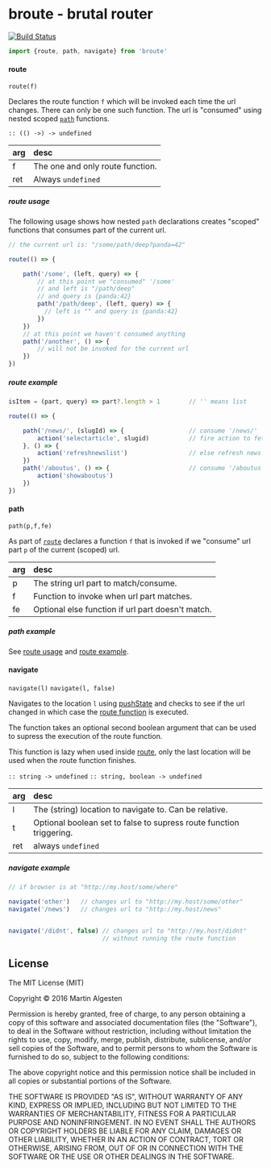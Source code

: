 # broute - brutal router

[![Build Status](https://travis-ci.org/algesten/broute.svg?branch=master)](https://travis-ci.org/algesten/broute)

```javascript
import {route, path, navigate} from 'broute'
```

#### route

`route(f)`

Declares the route function `f` which will be invoked each time the
url changes. There can only be one such function. The url is
"consumed" using nested scoped [`path`](#path) functions.

`:: (() ->) -> undefined`

arg | desc
:---|:----
f   | The one and only route function.
ret | Always `undefined`

##### route usage

The following usage shows how nested `path` declarations creates
"scoped" functions that consumes part of the current url.

```javascript
// the current url is: "/some/path/deep?panda=42"

route(() => {

    path('/some', (left, query) => {
        // at this point we "consumed" '/some'
        // and left is "/path/deep"
        // and query is {panda:42}
        path('/path/deep', (left, query) => {
          // left is "" and query is {panda:42}
        })
    })
    // at this point we haven't consumed anything
    path('/another', () => {
        // will not be invoked for the current url
    })
})
```

##### route example

```javascript
isItem = (part, query) => part?.length > 1        // '' means list

route(() => {

    path('/news/', (slugId) => {                  // consume '/news/'
        action('selectarticle', slugid)           // fire action to fetch article
    }, () => {
        action('refreshnewslist')                 // else refresh news list
    })
    path('/aboutus', () => {                      // consume '/aboutus'
        action('showaboutus')
    })
})
```

#### path

`path(p,f,fe)`

As part of [`route`](#route) declares a function `f` that is invoked
if we "consume" url part `p` of the current (scoped) url.

arg | desc
:---|:----
p   | The string url part to match/consume.
f   | Function to invoke when url part matches.
fe  | Optional else function if url part doesn't match.

##### path example

See [route usage](#route-usage) and [route example](#route-example).

#### navigate

`navigate(l)`
`navigate(l, false)`

Navigates to the location `l` using [pushState][push] and checks to
see if the url changed in which case the [route function](#route) is
executed.

The function takes an optional second boolean argument that can be
used to supress the execution of the route function.

This function is lazy when used inside [route](#route), only the last
location will be used when the route function finishes.

`:: string -> undefined`
`:: string, boolean -> undefined`

arg | desc
:---|:----
l   | The (string) location to navigate to. Can be relative.
t   | Optional boolean set to false to supress route function triggering.
ret | always `undefined`

##### navigate example

```javascript
// if browser is at "http://my.host/some/where"

navigate('other')   // changes url to "http://my.host/some/other"
navigate('/news')   // changes url to "http://my.host/news"


navigate('/didnt', false) // changes url to "http://my.host/didnt"
                          // without running the route function
```


License
-------

The MIT License (MIT)

Copyright © 2016 Martin Algesten

Permission is hereby granted, free of charge, to any person obtaining
a copy of this software and associated documentation files (the
"Software"), to deal in the Software without restriction, including
without limitation the rights to use, copy, modify, merge, publish,
distribute, sublicense, and/or sell copies of the Software, and to
permit persons to whom the Software is furnished to do so, subject to
the following conditions:

The above copyright notice and this permission notice shall be
included in all copies or substantial portions of the Software.

THE SOFTWARE IS PROVIDED "AS IS", WITHOUT WARRANTY OF ANY KIND,
EXPRESS OR IMPLIED, INCLUDING BUT NOT LIMITED TO THE WARRANTIES OF
MERCHANTABILITY, FITNESS FOR A PARTICULAR PURPOSE AND
NONINFRINGEMENT. IN NO EVENT SHALL THE AUTHORS OR COPYRIGHT HOLDERS BE
LIABLE FOR ANY CLAIM, DAMAGES OR OTHER LIABILITY, WHETHER IN AN ACTION
OF CONTRACT, TORT OR OTHERWISE, ARISING FROM, OUT OF OR IN CONNECTION
WITH THE SOFTWARE OR THE USE OR OTHER DEALINGS IN THE SOFTWARE.

[push]: https://developer.mozilla.org/en-US/docs/Web/Guide/API/DOM/Manipulating_the_browser_history#The_pushState()_method
